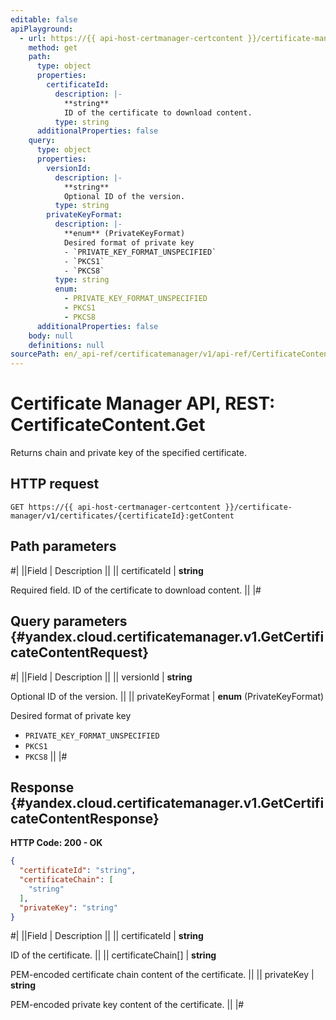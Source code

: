```yaml
---
editable: false
apiPlayground:
  - url: https://{{ api-host-certmanager-certcontent }}/certificate-manager/v1/certificates/{certificateId}:getContent
    method: get
    path:
      type: object
      properties:
        certificateId:
          description: |-
            **string**
            ID of the certificate to download content.
          type: string
      additionalProperties: false
    query:
      type: object
      properties:
        versionId:
          description: |-
            **string**
            Optional ID of the version.
          type: string
        privateKeyFormat:
          description: |-
            **enum** (PrivateKeyFormat)
            Desired format of private key
            - `PRIVATE_KEY_FORMAT_UNSPECIFIED`
            - `PKCS1`
            - `PKCS8`
          type: string
          enum:
            - PRIVATE_KEY_FORMAT_UNSPECIFIED
            - PKCS1
            - PKCS8
      additionalProperties: false
    body: null
    definitions: null
sourcePath: en/_api-ref/certificatemanager/v1/api-ref/CertificateContent/get.md
---
```


# Certificate Manager API, REST: CertificateContent.Get

Returns chain and private key of the specified certificate.

## HTTP request

```
GET https://{{ api-host-certmanager-certcontent }}/certificate-manager/v1/certificates/{certificateId}:getContent
```

## Path parameters

#|
||Field | Description ||
|| certificateId | **string**

Required field. ID of the certificate to download content. ||
|#

## Query parameters {#yandex.cloud.certificatemanager.v1.GetCertificateContentRequest}

#|
||Field | Description ||
|| versionId | **string**

Optional ID of the version. ||
|| privateKeyFormat | **enum** (PrivateKeyFormat)

Desired format of private key

- `PRIVATE_KEY_FORMAT_UNSPECIFIED`
- `PKCS1`
- `PKCS8` ||
|#

## Response {#yandex.cloud.certificatemanager.v1.GetCertificateContentResponse}

**HTTP Code: 200 - OK**

```json
{
  "certificateId": "string",
  "certificateChain": [
    "string"
  ],
  "privateKey": "string"
}
```

#|
||Field | Description ||
|| certificateId | **string**

ID of the certificate. ||
|| certificateChain[] | **string**

PEM-encoded certificate chain content of the certificate. ||
|| privateKey | **string**

PEM-encoded private key content of the certificate. ||
|#
